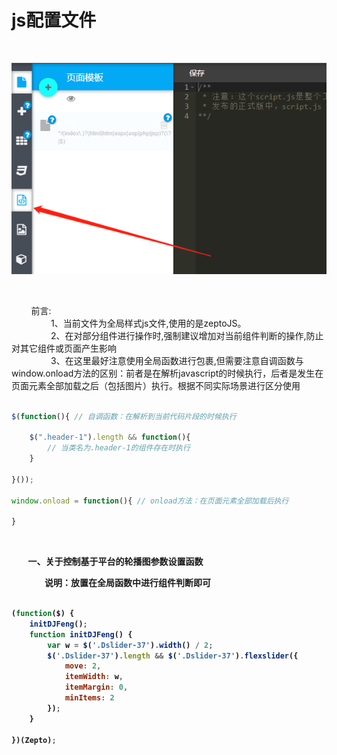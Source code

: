# js配置文件

<br>

![规范1](./../../../assets/images/IdePlatformImages/ay.jpg "规范")

<br>

&nbsp;&nbsp;&nbsp;&nbsp;&nbsp;&nbsp;&nbsp;&nbsp;前言:<br>
&nbsp;&nbsp;&nbsp;&nbsp;&nbsp;&nbsp;&nbsp;&nbsp;&nbsp;&nbsp;&nbsp;&nbsp;&nbsp;&nbsp;&nbsp;&nbsp;1、当前文件为全局样式js文件,使用的是zeptoJS。<br>
&nbsp;&nbsp;&nbsp;&nbsp;&nbsp;&nbsp;&nbsp;&nbsp;&nbsp;&nbsp;&nbsp;&nbsp;&nbsp;&nbsp;&nbsp;&nbsp;2、在对部分组件进行操作时,强制建议增加对当前组件判断的操作,防止对其它组件或页面产生影响<br>
&nbsp;&nbsp;&nbsp;&nbsp;&nbsp;&nbsp;&nbsp;&nbsp;&nbsp;&nbsp;&nbsp;&nbsp;&nbsp;&nbsp;&nbsp;&nbsp;3、在这里最好注意使用全局函数进行包裹,但需要注意自调函数与window.onload方法的区别：前者是在解析javascript的时候执行，后者是发生在页面元素全部加载之后（包括图片）执行。根据不同实际场景进行区分使用<br>

```javascript

$(function(){ // 自调函数：在解析到当前代码片段的时候执行

    $(".header-1").length && function(){
        // 当类名为.header-1的组件存在时执行
    }

}());

window.onload = function(){ // onload方法：在页面元素全部加载后执行

}

```
<br>

<b>&nbsp;&nbsp;&nbsp;&nbsp;&nbsp;&nbsp;&nbsp;&nbsp;一、关于控制基于平台的轮播图参数设置函数<b>

&nbsp;&nbsp;&nbsp;&nbsp;&nbsp;&nbsp;&nbsp;&nbsp;&nbsp;&nbsp;&nbsp;&nbsp;&nbsp;&nbsp;&nbsp;&nbsp;说明：放置在全局函数中进行组件判断即可

```javascript

(function($) {
    initDJFeng();
    function initDJFeng() {
        var w = $('.Dslider-37').width() / 2;
        $('.Dslider-37').length && $('.Dslider-37').flexslider({
            move: 2,
            itemWidth: w,
            itemMargin: 0,
            minItems: 2
        });
    }

})(Zepto);

```
